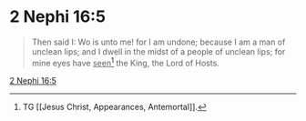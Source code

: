 # 2 Nephi 16:5

> Then said I: Wo is unto me! for I am undone; because I am a man of unclean lips; and I dwell in the midst of a people of unclean lips; for mine eyes have <u>seen</u>[^a] the King, the Lord of Hosts.

[2 Nephi 16:5](https://www.churchofjesuschrist.org/study/scriptures/bofm/2-ne/16?lang=eng&id=p5#p5)


[^a]: TG [[Jesus Christ, Appearances, Antemortal]].
